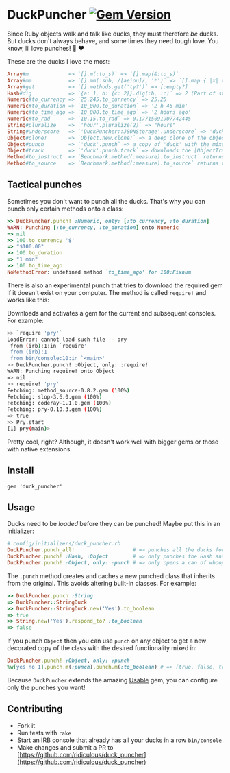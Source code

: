 # DuckPuncher [![Gem Version](https://badge.fury.io/rb/duck_puncher.svg)](http://badge.fury.io/rb/duck_puncher)

Since Ruby objects walk and talk like ducks, they must therefore _be_ ducks. But ducks don't always behave, and some times they need
tough love. You know, lil love punches! :punch: :heart:

These are the ducks I love the most:

```ruby
Array#m             => `[].m(:to_s)` => `[].map(&:to_s)` 
Array#mm            => `[].mm(:sub, /[aeiou]/, '*')` => `[].map { |x| x.sub(/[aeiou]/, '*') }` 
Array#get           => `[].methods.get('ty?')` => [:empty?] 
Hash#dig            => `{a: 1, b: {c: 2}}.dig(:b, :c)` => 2 (Part of standard lib in Ruby >= 2.3)
Numeric#to_currency => `25.245.to_currency` => 25.25 
Numeric#to_duration => `10_000.to_duration` => '2 h 46 min'
Numeric#to_time_ago => `10_000.to_time_ago` => '2 hours ago'
Numeric#to_rad      => `10.15.to_rad` => 0.17715091907742445
String#pluralize    => `'hour'.pluralize(2)` => "hours"
String#underscore   => `'DuckPuncher::JSONStorage'.underscore` => 'duck_puncher/json_storage'
Object#clone!       => `Object.new.clone!` => a deep clone of the object (using Marshal.dump)
Object#punch        => `'duck'.punch` => a copy of 'duck' with the mixed String punches
Object#track        => `'duck'.punch.track` => downloads the [ObjectTracker](https://github.com/ridiculous/object_tracker) gem if it's not available and starts tracking this object
Method#to_instruct  => `Benchmark.method(:measure).to_instruct` returns the Ruby VM instruction sequence for the method
Method#to_source    => `Benchmark.method(:measure).to_source` returns the method definition as a string
```

## Tactical punches

Sometimes you don't want to punch all the ducks. That's why you can punch only certain methods onto a class:

```ruby
>> DuckPuncher.punch! :Numeric, only: [:to_currency, :to_duration]
WARN: Punching [:to_currency, :to_duration] onto Numeric
=> nil
>> 100.to_currency '$'
=> "$100.00"
>> 100.to_duration
=> "1 min"
>> 100.to_time_ago
NoMethodError: undefined method `to_time_ago' for 100:Fixnum
```

There is also an experimental punch that tries to download the required gem if it doesn't exist on your computer. The
method is called `require!` and works like this:

Downloads and activates a gem for the current and subsequent consoles. For example:

```bash
>> `require 'pry'` 
LoadError: cannot load such file -- pry
 from (irb):1:in `require'
 from (irb):1
 from bin/console:10:in `<main>'
>> DuckPuncher.punch! :Object, only: :require!
WARN: Punching require! onto Object
=> nil
>> require! 'pry'
Fetching: method_source-0.8.2.gem (100%)
Fetching: slop-3.6.0.gem (100%)
Fetching: coderay-1.1.0.gem (100%)
Fetching: pry-0.10.3.gem (100%)
=> true
>> Pry.start
[1] pry(main)>
```

Pretty cool, right? Although, it doesn't work well with bigger gems or those with native extensions.

## Install

    gem 'duck_puncher'

## Usage

Ducks need to be _loaded_ before they can be punched! Maybe put this in an initializer:

```ruby
# config/initializers/duck_puncher.rb
DuckPuncher.punch_all!                   # => punches all the ducks forever
DuckPuncher.punch! :Hash, :Object        # => only punches the Hash and Object ducks
DuckPuncher.punch! :Object, only: :punch # => only opens a can of whoop ass! Define one method to rule them all
```

The `.punch` method creates and caches a new punched class that inherits from the original. This avoids altering built-in
classes. For example:

```ruby
>> DuckPuncher.punch :String
=> DuckPuncher::StringDuck
>> DuckPuncher::StringDuck.new('Yes').to_boolean
=> true
>> String.new('Yes').respond_to? :to_boolean
=> false
```

If you punch `Object` then you can use `punch` on any object to get a new decorated copy of the class with the desired
functionality mixed in:

```ruby
DuckPuncher.punch! :Object, only: :punch
%w[yes no 1].punch.m(:punch).punch.m(:to_boolean) # => [true, false, true]
```

Because `DuckPuncher` extends the amazing [Usable](https://github.com/ridiculous/usable) gem, you can configure only the punches you want! 

## Contributing

* Fork it
* Run tests with `rake`
* Start an IRB console that already has all your ducks in a row `bin/console`
* Make changes and submit a PR to [https://github.com/ridiculous/duck_puncher](https://github.com/ridiculous/duck_puncher)
